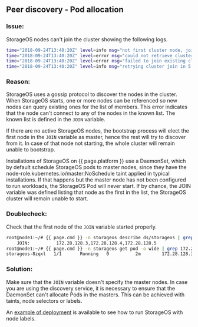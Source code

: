## Peer discovery - Pod allocation

### Issue:
StorageOS nodes can't join the cluster showing the following logs.

```bash
time="2018-09-24T13:40:20Z" level=info msg="not first cluster node, joining first node" action=create address=172.28.128.5 category=etcd host=node3 module=cp target=172.28.128.6
time="2018-09-24T13:40:20Z" level=error msg="could not retrieve cluster config from api" status_code=503
time="2018-09-24T13:40:20Z" level=error msg="failed to join existing cluster" action=create category=etcd endpoint="172.28.128.3,172.28.128.4,172.28.128.5,172.28.128.6" error="503 Service Unavailable" module=cp
time="2018-09-24T13:40:20Z" level=info msg="retrying cluster join in 5 seconds..." action=create category=etcd module=cp
```

### Reason:
StorageOS uses a gossip protocol to discover the nodes in the cluster. When StorageOS starts, one
or more nodes can be referenced so new nodes can query existing ones for the list of members. This error
indicates that the node can't connect to any of the nodes in the known list. The known list is
defined in the `JOIN` variable.

If there are no active StorageOS nodes, the bootstrap process will elect the first node in the `JOIN` variable 
as master, hence the rest will try to discover from it. In case of that node not starting, the whole cluster will remain unable to bootstrap.

Installations of StorageOS on {{ page.platform }} use a DaemonSet, which by default schedule StorageOS pods to master nodes, since they have the node-role.kubernetes.io/master:NoSchedule taint applied in typical installations.
If that happens but the master node has not been configured to run workloads, the StorageOS Pod will never start. If by chance, the JOIN variable was defined listing that node as the first in the list, the StorageOS cluster will remain unable to start.

### Doublecheck:

Check that the first node of the `JOIN` variable started properly.

```bash
root@node1:~/# {{ page.cmd }} -n storageos describe ds/storageos | grep JOIN
    JOIN:          172.28.128.3,172.28.128.4,172.28.128.5
root@node1:~/# {{ page.cmd }} -n storageos get pod -o wide | grep 172.28.128.3
storageos-8zqxl   1/1       Running   0          2m        172.28.128.3   node1
```

### Solution:

Make sure that the `JOIN` variable doesn't specify the master nodes. In case you are using the discovery service, it is necessary to ensure that the DaemonSet can't allocate Pods in the masters. This can be achieved with taints, node selectors or labels.

An [example of deployment](https://github.com/storageos/deploy/tree/master/k8s/deploy-storageos/labeled-deployment) is available to see how to run StorageOS with node labels.
